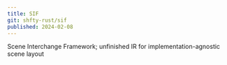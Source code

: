 ```yaml
---
title: SIF
git: shfty-rust/sif
published: 2024-02-08
---
```


Scene Interchange Framework; unfinished IR for implementation-agnostic scene layout

